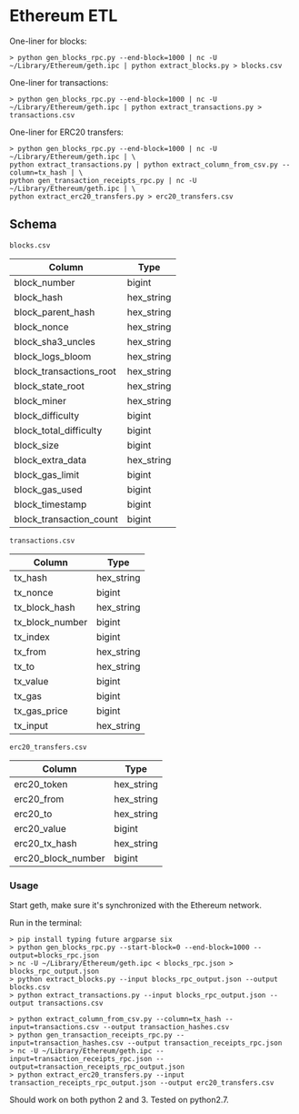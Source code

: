 # Ethereum ETL

One-liner for blocks:

```
> python gen_blocks_rpc.py --end-block=1000 | nc -U ~/Library/Ethereum/geth.ipc | python extract_blocks.py > blocks.csv
```

One-liner for transactions:

```
> python gen_blocks_rpc.py --end-block=1000 | nc -U ~/Library/Ethereum/geth.ipc | python extract_transactions.py > transactions.csv
```

One-liner for ERC20 transfers:

```
> python gen_blocks_rpc.py --end-block=1000 | nc -U ~/Library/Ethereum/geth.ipc | \
python extract_transactions.py | python extract_column_from_csv.py --column=tx_hash | \
python gen_transaction_receipts_rpc.py | nc -U ~/Library/Ethereum/geth.ipc | \
python extract_erc20_transfers.py > erc20_transfers.csv
```

## Schema

`blocks.csv`

Column                  | Type               |
------------------------|---------------------
block_number            | bigint             |
block_hash              | hex_string         |
block_parent_hash       | hex_string         |
block_nonce             | hex_string         |
block_sha3_uncles       | hex_string         |
block_logs_bloom        | hex_string         |
block_transactions_root | hex_string         |
block_state_root        | hex_string         |
block_miner             | hex_string         |
block_difficulty        | bigint             |
block_total_difficulty  | bigint             |
block_size              | bigint             |
block_extra_data        | hex_string         |
block_gas_limit         | bigint             |
block_gas_used          | bigint             |
block_timestamp         | bigint             |
block_transaction_count | bigint             |

`transactions.csv`

Column              |    Type     |
--------------------|--------------
tx_hash             | hex_string  |
tx_nonce            | bigint      |
tx_block_hash       | hex_string  |
tx_block_number     | bigint      |
tx_index            | bigint      |
tx_from             | hex_string  |
tx_to               | hex_string  |
tx_value            | bigint      |
tx_gas              | bigint      |
tx_gas_price        | bigint      |
tx_input            | hex_string  |

`erc20_transfers.csv`

Column              |    Type     |
--------------------|--------------
erc20_token         | hex_string  |
erc20_from          | hex_string  |
erc20_to            | hex_string  |
erc20_value         | bigint      |
erc20_tx_hash       | hex_string  |
erc20_block_number  | bigint      |

### Usage

Start geth, make sure it's synchronized with the Ethereum network.

Run in the terminal:

```
> pip install typing future argparse six
> python gen_blocks_rpc.py --start-block=0 --end-block=1000 --output=blocks_rpc.json
> nc -U ~/Library/Ethereum/geth.ipc < blocks_rpc.json > blocks_rpc_output.json
> python extract_blocks.py --input blocks_rpc_output.json --output blocks.csv
> python extract_transactions.py --input blocks_rpc_output.json --output transactions.csv

> python extract_column_from_csv.py --column=tx_hash --input=transactions.csv --output transaction_hashes.csv
> python gen_transaction_receipts_rpc.py --input=transaction_hashes.csv --output transaction_receipts_rpc.json
> nc -U ~/Library/Ethereum/geth.ipc --input=transaction_receipts_rpc.json --output=transaction_receipts_rpc_output.json
> python extract_erc20_transfers.py --input transaction_receipts_rpc_output.json --output erc20_transfers.csv
```

Should work on both python 2 and 3. Tested on python2.7.

